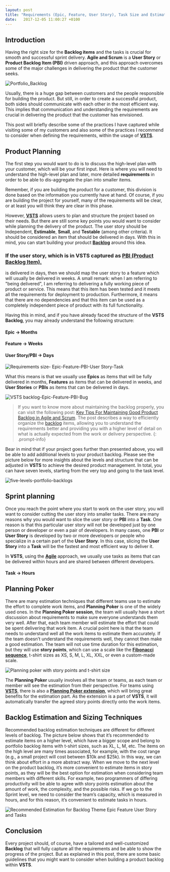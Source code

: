 ```yaml
---
layout: post
title: "Requirements (Epic, Feature, User Story), Task Size and Estimation in Agile and Scrum"
date:   2017-12-05 11:00:27 +0100
---
```



## Introduction

Having the right size for the **Backlog items** and the tasks is crucial for smooth and successful sprint delivery. **Agile and Scrum** is a **User Story** or **Product Backlog Item (PBI)** driven approach, and this approach overcomes some of the major challenges in delivering the product that the customer seeks.

![Portfolio_Backlog](/assets/img/2017/11/itemContent.jpg)

Usually, there is a huge gap between customers and the people responsible for building the product. But still, in order to create a successful product, both sides should communicate with each other in the most efficient way. This implies that communication and understanding the requirements are crucial in delivering the product that the customer has envisioned.

This post will briefly describe some of the practices I have captured while visiting some of my customers and also some of the practices I recommend to consider when defining the requirements, within the usage of [**VSTS**](https://mohamedradwan-devops.github.io/posts/vsts-dashboards/).

## Product Planning

The first step you would want to do is to discuss the high-level plan with your customer, which will be your first input. Here is where you will need to understand the high-level plan and later, more detailed **requirements** in order to be able to dis-aggregate the plan into smaller items.

Remember, if you are building the product for a customer, this division is done based on the information you currently have at hand. Of course, if you are building the project for yourself, many of the requirements will be clear, or at least you will think they are clear in this phase.

However, [**VSTS**](https://docs.microsoft.com/en-us/vsts/work/work-items/guidance/cmmi/arrange-requirements-into-a-product-plan) allows users to plan and structure the project based on their needs. But there are still some key points you would want to consider while planning the delivery of the product. The user story should be Independent, **Estimable**, **Small**, and **Testable** (among other criteria). It should be considered an item that should be delivered in days. With this in mind, you can start building your product [**Backlog**](https://mohamedradwan-devops.github.io/posts/key-tips-for-maintaining-good-product-backlog-in-agile-and-scrum/) around this idea.

### If the user story, which is in **VSTS** captured as [**PBI (Product Backlog Item).**](https://docs.microsoft.com/en-us/vsts/work/backlogs/create-your-backlog)

is delivered in days, then we should map the user story to a feature which will usually be delivered in weeks. A small remark: when I am referring to "being delivered", I am referring to delivering a fully working piece of product or service. This means that this item has been tested and it meets all the requirements for deployment to production. Furthermore, it means that there are no dependencies and that this item can be used as a completely independent piece of product with its full functionality.

Having this in mind, and if you have already faced the structure of the **VSTS Backlog**, you may already understand the following structure:

#### Epic -> Months
#### Feature -> Weeks
#### User Story/PBI -> Days

![Requirements size- Epic-Feature-PBI-User Story-Task](/assets/img/2017/11/Requirements-size-Epic-Feature-PBI-User-Story-Task-1.png)

What this means is that we usually use **Epics** as items that will be fully delivered in months, **Features** as items that can be delivered in weeks, and **User Stories** or **PBIs** as items that can be delivered in days.

![VSTS backlog-Epic-Feature-PBI-Bug](/assets/img/2017/11/VSTS-backlog-Epic-Feature-PBI-Bug-1.png)

>If you want to know more about maintaining the backlog properly, you can visit the following post: [Key Tips For Maintaining Good Product Backlog in Agile and Scrum](https://mohamedradwan-devops.github.io/posts/key-tips-for-maintaining-good-product-backlog-in-agile-and-scrum/). The post describes a way to efficiently organize the [backlog](https://docs.microsoft.com/en-us/vsts/work/backlogs/create-your-backlog) items, allowing you to understand the requirements better and providing you with a higher level of detail on what is actually expected from the work or delivery perspective.
{: .prompt-info}

Bear in mind that if your project goes further than presented above, you will be able to add additional levels to your product backlog. Please see the picture below for more insights about the levels and structure that can be adjusted in **VSTS** to achieve the desired product management. In total, you can have seven levels, starting from the very top and going to the task level.

![five-levels-portfolio-backlogs](/assets/img/2017/11/five-levels-portfolio-backlogs.png)

## Sprint planning

Once you reach the point where you start to work on the user story, you will want to consider cutting the user story into smaller tasks. There are many reasons why you would want to slice the user story or **PBI** into a **Task**. One reason is that this particular user story will not be developed just by one person or developer or even a pair of developers. In many cases, one **PBI** or **User Story** is developed by two or more developers or people who specialize in a certain part of the **User Story**. In this case, slicing the **User Story** into a **Task** will be the fastest and most efficient way to deliver it.

In **VSTS**, using the [**Agile**](https://mohamedradwan-devops.github.io/posts/quick-intro-to-agile/) approach, we usually use tasks as items that can be delivered within hours and are shared between different developers.

#### Task -> Hours

## Planning Poker

There are many estimation techniques that different teams use to estimate the effort to complete work items, and **Planning Poker** is one of the widely used ones. In the **Planning Poker session**, the team will usually have a short discussion about requirements to make sure everyone understands them very well. After that, each team member will estimate the effort that could be spent delivering that work item. A crucial point here is that the team needs to understand well all the work items to estimate them accurately. If the team doesn’t understand the requirements well, they cannot then make a good estimation. The team will not use time duration for this estimation, but they will use **story points**, which can use a scale like the [**Fibonacci sequence**](https://en.wikipedia.org/wiki/Planning_poker), t-shirt sizes as XS, S, M, L, XL, XXL, or even a custom-made scale.

![Planning poker with story points and t-shirt size](/assets/img/2017/11/Planning-poker-with-story-points-and-t-shirt-size.png)

The **Planning Poker** usually involves all the team or teams, as each team or member will see the estimation from their perspective. For teams using [**VSTS**](https://docs.microsoft.com/en-us/vsts/user-guide/what-is-vsts), there is also a [**Planning Poker extension**](https://marketplace.visualstudio.com/items?itemName=ms-devlabs.estimate), which will bring great benefits for the estimation part. As the extension is a part of **VSTS**, it will automatically transfer the agreed story points directly onto the work items.

## Backlog Estimation and Sizing Techniques

Recommended backlog estimation techniques are different for different levels of backlog. The picture below shows that it’s recommended to estimate items on a higher level, which have a bigger scope and belong to portfolio backlog items with t-shirt sizes, such as XL, L, M, etc. The items on the high level are many times associated, for example, with the cost range (e.g., a small project will cost between $10k and $25k). In this way, we can think about effort in a more abstract way. When we move to the next level on the product backlog, it’s more convenient to estimate items in story points, as they will be the best option for estimation when considering team members with different skills. For example, two programmers of differing productivity will be able to agree with story points estimation about the amount of work, the complexity, and the possible risks. If we go to the Sprint level, we need to consider the team’s capacity, which is measured in hours, and for this reason, it’s convenient to estimate tasks in hours.

![Recommended Estimation for Backlog Theme Epic Feature User Story and Tasks](/assets/img/2017/12/Recommended-Estimation-for-Backlog-Theme-Epic-Feature-User-Story-and-Tasks.png)

## Conclusion

Every project should, of course, have a tailored and well-customized **Backlog** that will fully capture all the requirements and be able to show the progress of the project. But as explained in this post, there are some basic guidelines that you might want to consider when building a product backlog within **VSTS**.
